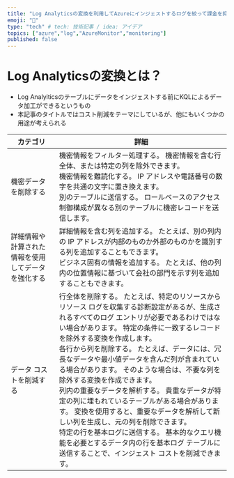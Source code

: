 ```yaml
---
title: "Log Analyticsの変換を利用してAzureにインジェストするログを絞って課金を抑える"
emoji: "🐥"
type: "tech" # tech: 技術記事 / idea: アイデア
topics: ["azure","log","AzureMonitor","monitoring"]
published: false
---
```

# Log Analyticsの変換とは？
- Log Analyiticsのテーブルにデータをインジェストする前にKQLによるデータ加工ができるというもの
- 本記事のタイトルではコスト削減をテーマにしているが、他にもいくつかの用途が考えられる

|カテゴリ|詳細|
| --- | --- |
|機密データを削除する|機密情報をフィルター処理する。 機密情報を含む行全体、または特定の列を除外できます。<br>機密情報を難読化する。 IP アドレスや電話番号の数字を共通の文字に置き換えます。<br>別のテーブルに送信する。 ロールベースのアクセス制御構成が異なる別のテーブルに機密レコードを送信します。|
|詳細情報や計算された情報を使用してデータを強化する|詳細情報を含む列を追加する。 たとえば、別の列内の IP アドレスが内部のものか外部のものかを識別する列を追加することもできます。<br>ビジネス固有の情報を追加する。 たとえば、他の列内の位置情報に基づいて会社の部門を示す列を追加することもできます。|
|データ コストを削減する|行全体を削除する。 たとえば、特定のリソースからリソース ログを収集する診断設定があるが、生成されるすべてのログ エントリが必要であるわけではない場合があります。 特定の条件に一致するレコードを除外する変換を作成します。<br>各行から列を削除する。 たとえば、データには、冗長なデータや最小値データを含んだ列が含まれている場合があります。 そのような場合は、不要な列を除外する変換を作成できます。<br>列内の重要なデータを解析する。 貴重なデータが特定の列に埋もれているテーブルがある場合があります。 変換を使用すると、重要なデータを解析して新しい列を生成し、元の列を削除できます。<br>特定の行を基本ログに送信する。 基本的なクエリ機能を必要とするデータ内の行を基本ログ テーブルに送信することで、インジェスト コストを削減できます。|

